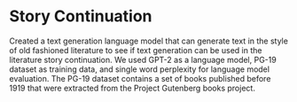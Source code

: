 # Story Continuation

Created a text generation language model that can generate text in the style of old fashioned literature to see if text generation can be used in the literature story continuation. We used GPT-2 as a language model, PG-19 dataset as training data, and single word perplexity for language model evaluation. The PG-19 dataset contains a set of books published before 1919 that were extracted from the Project Gutenberg books project.
